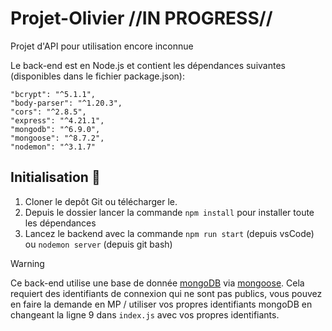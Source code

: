 # Projet-Olivier //IN PROGRESS//
Projet d'API pour utilisation encore inconnue

Le back-end est en Node.js et contient les dépendances suivantes (disponibles dans le fichier package.json):

```
"bcrypt": "^5.1.1",
"body-parser": "^1.20.3",
"cors": "^2.8.5",
"express": "^4.21.1",
"mongodb": "^6.9.0",
"mongoose": "^8.7.2",
"nodemon": "^3.1.7"
```

## Initialisation :rocket:

1. Cloner le depôt Git ou télécharger le.
2. Depuis le dossier lancer la commande  `npm install` pour installer toute les dépendances
3. Lancez le backend avec la commande `npm run start` (depuis vsCode) ou `nodemon server` (depuis git bash)

> [!WARNING]  
> Ce back-end utilise une base de donnée [mongoDB](https://www.mongodb.com/fr-fr) via [mongoose](https://mongoosejs.com). Cela requiert des identifiants de connexion qui ne sont pas publics, vous pouvez en faire la demande en MP / utiliser vos propres identifiants mongoDB en changeant la ligne 9 dans `index.js` avec vos propres identifiants.
